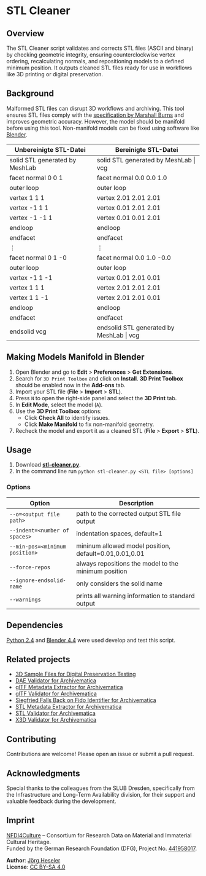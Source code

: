 # STL Cleaner

## Overview

The STL Cleaner script validates and corrects STL files (ASCII and binary) by checking geometric integrity, ensuring counterclockwise vertex ordering, recalculating normals, and repositioning models to a defined minimum position. It outputs cleaned STL files ready for use in workflows like 3D printing or digital preservation.

## Background

Malformed STL files can disrupt 3D workflows and archiving. This tool ensures STL files comply with the [specification by Marshall Burns](https://www.fabbers.com/tech/STL_Format) and improves geometric accuracy. However, the model should be manifold before using this tool. Non-manifold models can be fixed using software like [Blender](https://www.blender.org/).

| Unbereinigte STL-Datei         | Bereinigte STL-Datei                     |
| ------------------------------ | ---------------------------------------- |
| solid STL generated by MeshLab | solid STL generated by MeshLab \| vcg    |
| facet normal 0 0 1             | facet normal 0.0 0.0 1.0                 |
| outer loop                     | outer loop                               |
| vertex 1 1 1                   | vertex 2.01 2.01 2.01                    |
| vertex -1 1 1                  | vertex 0.01 2.01 2.01                    |
| vertex -1 -1 1                 | vertex 0.01 0.01 2.01                    |
| endloop                        | endloop                                  |
| endfacet                       | endfacet                                 |
| ⋮                              | ⋮                                        |
| facet normal 0 1 -0            | facet normal 0.0 1.0 -0.0                |
| outer loop                     | outer loop                               |
| vertex -1 1 -1                 | vertex 0.01 2.01 0.01                    |
| vertex 1 1 1                   | vertex 2.01 2.01 2.01                    |
| vertex 1 1 -1                  | vertex 2.01 2.01 0.01                    |
| endloop                        | endloop                                  |
| endfacet                       | endfacet                                 |
| endsolid vcg                   | endsolid STL generated by MeshLab \| vcg |

## Making Models Manifold in Blender

1. Open Blender and go to **Edit** > **Preferences** > **Get Extensions**.
2. Search for `3D Print Toolbox` and click on **Install**. **3D Print Toolbox** should be enabled now in the **Add-ons** tab.
3. Import your STL file (**File** > **Import** > **STL**).
4. Press `N` to open the right-side panel and select the **3D Print** tab.
5. In **Edit Mode**, select the model (`A`).
6. Use the **3D Print Toolbox** options:
   - Click **Check All** to identify issues.
   - Click **Make Manifold** to fix non-manifold geometry.
7. Recheck the model and export it as a cleaned STL (**File** > **Export** > **STL**).

## Usage

1. Download [**stl-cleaner.py**](./src/stl-cleaner.py).
2. In the command line run `python stl-cleaner.py <STL file> [options]`

### Options

| Option                         | Description                                            |
| ------------------------------ | ------------------------------------------------------ |
| `--o=<output file path>`       | path to the corrected output STL file output           |
| `--indent=<number of spaces>`  | indentation spaces, default=1                          |
| `--min-pos=<minimum position>` | mininum allowed model position, default=0.01,0.01,0.01 |
| `--force-repos`                | always repositions the model to the minimum position   |
| `--ignore-endsolid-name`       | only considers the solid name                          |
| `--warnings`                   | prints all warning information to standard output      |

## Dependencies

[Python 2.4](https://www.python.org/download/releases/2.4/) and [Blender 4.4](https://www.blender.org/download/releases/4-4/) were used develop and test this script.

## Related projects

- [3D Sample Files for Digital Preservation Testing](https://github.com/JoergHeseler/3d-sample-files-for-digital-preservation-testing)
- [DAE Validator for Archivematica](https://github.com/JoergHeseler/dae-validator-for-archivematica)
- [glTF Metadata Extractor for Archivematica](https://github.com/JoergHeseler/gltf-metadata-extractor-for-archivematica)
- [glTF Validator for Archivematica](https://github.com/JoergHeseler/gltf-validator-for-archivematica)
- [Siegfried Falls Back on Fido Identifier for Archivematica](https://github.com/JoergHeseler/siegfried-falls-back-on-fido-identifier-for-archivematica)
- [STL Metadata Extractor for Archivematica](https://github.com/JoergHeseler/stl-metadata-extractor-for-archivematica)
- [STL Validator for Archivematica](https://github.com/JoergHeseler/stl-validator-for-archivematica)
- [X3D Validator for Archivematica](https://github.com/JoergHeseler/x3d-validator-for-archivematica)

## Contributing

Contributions are welcome! Please open an issue or submit a pull request.

## Acknowledgments

Special thanks to the colleagues from the SLUB Dresden, specifically from the Infrastructure and Long-Term Availability division, for their support and valuable feedback during the development.

## Imprint

[NFDI4Culture](https://nfdi4culture.de/) – Consortium for Research Data on Material and Immaterial Cultural Heritage.  
Funded by the German Research Foundation (DFG), Project No. [441958017](https://gepris.dfg.de/gepris/projekt/441958017).

**Author**: [Jörg Heseler](https://orcid.org/0000-0002-1497-627X)  
**License**: [CC BY-SA 4.0](https://creativecommons.org/licenses/by-sa/4.0/)

